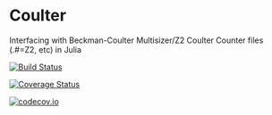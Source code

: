 # Coulter

Interfacing with Beckman-Coulter Multisizer/Z2 Coulter Counter files (.#=Z2, etc) in Julia

[![Build Status](https://travis-ci.org/tlnagy/Coulter.jl.svg?branch=master)](https://travis-ci.org/tlnagy/Coulter.jl)

[![Coverage Status](https://coveralls.io/repos/tlnagy/Coulter.jl/badge.svg?branch=master&service=github)](https://coveralls.io/github/tlnagy/Coulter.jl?branch=master)

[![codecov.io](http://codecov.io/github/tlnagy/Coulter.jl/coverage.svg?branch=master)](http://codecov.io/github/tlnagy/Coulter.jl?branch=master)
